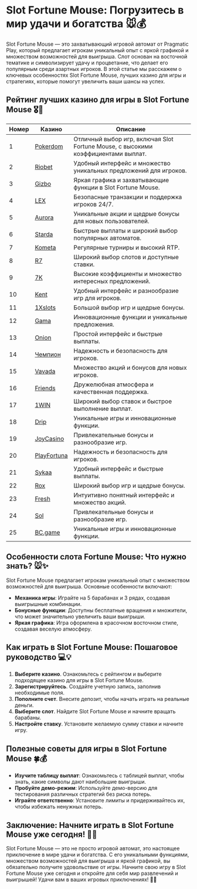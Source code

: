 # Slot Fortune Mouse: Погрузитесь в мир удачи и богатства 🐭💰

Slot Fortune Mouse — это захватывающий игровой автомат от Pragmatic Play, который предлагает игрокам уникальный опыт с яркой графикой и множеством возможностей для выигрыша. Слот основан на восточной тематике и символизирует удачу и процветание, что делает его популярным среди азартных игроков. В этой статье мы расскажем о ключевых особенностях Slot Fortune Mouse, лучших казино для игры и стратегиях, которые помогут увеличить ваши шансы на успех.

## Рейтинг лучших казино для игры в Slot Fortune Mouse 🎖️🌟

| Номер | Казино | Описание |
|-------|--------|----------|
| 1 | [Pokerdom](https://brandplay.link/4k77v2yx) | Отличный выбор игр, включая Slot Fortune Mouse, с высокими коэффициентами выплат. |
| 2 | [Riobet](https://brandplay.link/7xBLTPyj) | Удобный интерфейс и множество уникальных предложений для игроков. |
| 3 | [Gizbo](https://brandplay.link/bprXw4YV) | Яркая графика и захватывающие функции в Slot Fortune Mouse. |
| 4 | [LEX](https://brandplay.link/zW4hdDFV) | Безопасные транзакции и поддержка игроков 24/7. |
| 5 | [Aurora](https://10trafic-stat2.com/click/668546556bcc6313411604bd/6766/13032/subaccount) | Уникальные акции и щедрые бонусы для новых пользователей. |
| 6 | [Starda](https://brandplay.link/fB7xwRFL) | Быстрые выплаты и широкий выбор популярных автоматов. |
| 7 | [Kometa](https://brandplay.link/8ZymQJV8) | Регулярные турниры и высокий RTP. |
| 8 | [R7](https://brandplay.link/bMd3Yjsw) | Широкий выбор слотов и доступные ставки. |
| 9 | [7K](https://brandplay.link/BvQyFShp) | Высокие коэффициенты и множество интересных предложений. |
| 10 | [Kent](https://brandplay.link/Fv2WP3js) | Удобный интерфейс и разнообразие игр для игроков. |
| 11 | [1Xslots](https://brandplay.link/hSB1khtr) | Большой выбор игр и щедрые бонусы. |
| 12 | [Gama](https://brandplay.link/j6NMKsDz) | Инновационные функции и уникальные предложения. |
| 13 | [Onion](https://brandplay.link/zBGRVpQ9) | Простой интерфейс и быстрые выплаты. |
| 14 | [Чемпион](https://temon-gter.cfd/go/lRq?p80412p304504pcc44t17455) | Надежность и безопасность для игроков. |
| 15 | [Vavada](https://vavadapartner.pro/?promo=ea5c9275-6854-4505-94fc-95ab18221945-linkb2) | Множество акций и бонусов для новых игроков. |
| 16 | [Friends](https://gofriends.vc/linkb2) | Дружелюбная атмосфера и качественная поддержка. |
| 17 | [1WIN](https://brandplay.link/smXVpBbG) | Широкий выбор ставок и быстрое выполнение выплат. |
| 18 | [Drip](https://drp-ircp01.com/c07e6a3db) | Уникальные игры и инновационные функции. |
| 19 | [JoyCasino](https://rpc30.call2me.pro/?/ru/registration?apkpop=0&partner=p24970p3291217pc98f) | Привлекательные бонусы и разнообразие игр. |
| 20 | [PlayFortuna](https://fortunapromo.net/alt/playfortuna/registration?0dc4a9362a71feb7e3f165fb8e766f70) | Надежность и безопасность для игроков. |
| 21 | [Sykaa](https://s-two-way.com/?source=linkb2&pid=30697) | Удобный интерфейс и быстрые выплаты. |
| 22 | [Rox](https://rox-pvwfpjgcxe.com/cb1ee18a5) | Широкий выбор игр и щедрые бонусы. |
| 23 | [Fresh](https://fresh-eumwkxwao.com/c3f7b485d) | Интуитивно понятный интерфейс и множество акций. |
| 24 | [Sol](https://sol-mmtdzfbaco.com/cb2415bca) | Привлекательные бонусы и разнообразие игр. |
| 25 | [BC.game](https://partnerbcgame.com/dcc53d441) | Уникальные игры и инновационные функции. |

## Особенности слота Fortune Mouse: Что нужно знать? 🐭✨

Slot Fortune Mouse предлагает игрокам уникальный опыт с множеством возможностей для выигрыша. Основные особенности включают:

- **Механика игры**: Играйте на 5 барабанах и 3 рядах, создавая выигрышные комбинации.
- **Бонусные функции**: Доступны бесплатные вращения и множители, что может значительно увеличить ваши выигрыши.
- **Яркая графика**: Игра оформлена в красочном восточном стиле, создавая веселую атмосферу.

## Как играть в Slot Fortune Mouse: Пошаговое руководство 💻💡

1. **Выберите казино**. Ознакомьтесь с рейтингом и выберите подходящее казино для игры в Slot Fortune Mouse.
2. **Зарегистрируйтесь**. Создайте учетную запись, заполнив необходимые поля.
3. **Пополните счет**. Внесите депозит, чтобы начать играть на реальные деньги.
4. **Выберите слот**. Найдите Slot Fortune Mouse и начните вращать барабаны.
5. **Настройте ставку**. Установите желаемую сумму ставки и начните игру.

## Полезные советы для игры в Slot Fortune Mouse 🍀💰

- **Изучите таблицу выплат**: Ознакомьтесь с таблицей выплат, чтобы знать, какие символы дают наибольшие выигрыши.
- **Пробуйте демо-режим**: Используйте демо-версию для тестирования различных стратегий без риска потерь.
- **Играйте ответственно**: Установите лимиты и придерживайтесь их, чтобы избежать ненужных потерь.

## Заключение: Начните играть в Slot Fortune Mouse уже сегодня! 🌟🎊

Slot Fortune Mouse — это не просто игровой автомат, это настоящее приключение в мире удачи и богатства. С его уникальными функциями, множеством возможностей для выигрыша и яркой графикой, вы обязательно получите удовольствие от игры. Начните свою игру в Slot Fortune Mouse уже сегодня и откройте для себя мир развлечений и выигрышей! Удачи вам в ваших игровых приключениях! 🎉✨
